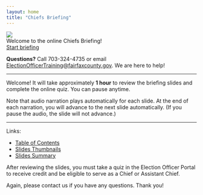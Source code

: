 ```yaml
---
layout: home
title: "Chiefs Briefing"
---
```


<img class="hero-image" src="{{ site.url }}/assets/img/chiefs-briefing-small.jpg">

<div class="homepage-intro">
Welcome to the online Chiefs Briefing!
</div>

<div>
<a class="homepage-button" href="./slides/0001">Start briefing</a>
</div>

**Questions?** Call 703-324-4735 or email ElectionOfficerTraining@fairfaxcounty.gov. We are here to help!

---

Welcome! It will take approximately **1 hour** to review the briefing slides and complete the online quiz. You can pause anytime.

Note that audio narration plays automatically for each slide. At the end of each narration, you will advance to the next slide automatically. (If you pause the audio, the slide will not advance.)

---

Links:
* <a href="./toc">Table of Contents</a>
* <a href="./thumbnails">Slides Thumbnails</a>
* <a href="./summary">Slides Summary</a>

After reviewing the slides, you must take a quiz in the Election Officer Portal to receive credit and be eligible to serve as a Chief or Assistant Chief.

Again, please contact us if you have any questions. Thank you!
